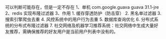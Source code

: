 可以判断可能存在，但是一定不存在
1、单机
    <dependency>
        <groupId>com.google.guava</groupId>
        <artifactId>guava</artifactId>
        <version>31.1-jre</version> <!-- 版本请根据需要选择 -->
    </dependency>
2、redis 实现布隆过滤器
3、作用
    1. 缓存穿透防护（防击穿）
    2. 黑名单过滤器
    3. 搜索引擎爬虫去重
    4. 风控系统中的用户行为去重
    5. 数据库查询优化
    6. 分布式系统的分布式布隆过滤器
    7. 社交网络及机器学习推荐系统：社交网络中生成大量好友推荐，需确保推荐的好友用户是当前用户列表中没有的。


